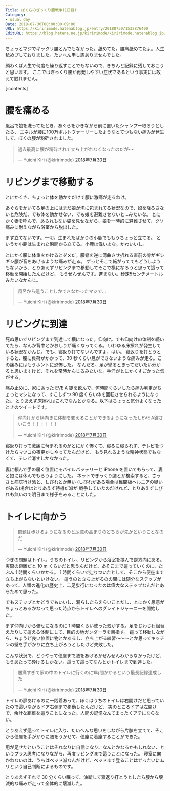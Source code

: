 ```yaml
---
Title: ぼくらのぎっくり腰戦争(1日目)
Category:
- usual day
Date: 2018-07-30T00:00:00+09:00
URL: https://kiririmode.hatenablog.jp/entry/20180730/1532876400
EditURL: https://blog.hatena.ne.jp/kiririmode/kiririmode.hatenablog.jp/atom/entry/10257846132606608947
---
```


ちょっとマジでギックリ腰とんでもなかった。舐めてた。腰痛舐めてたよ。人生舐めプしておりました。たいへん申し訳ありませんでした。

願わくば人生で何度も繰り返すことでもないので、きちんと記録に残しておこうと思います。
ここではぎっくり腰が再発しやすい症状であるという事実には敢えて触れません。

[:contents]

# 腰を痛める

風呂で娘を洗ってたとき、あぐらをかきながら前に置いたシャンプー取ろうとしたら、
エネルが腰に100万ボルトヴァーリーしたようなとてつもない痛みが発生して、ぼくの腰が粉砕されました。

<blockquote class="twitter-tweet" data-lang="ja"><p lang="ja" dir="ltr">過去最高に腰が粉砕されて立ち上がれなくなったのだが~~</p>&mdash; Yuichi Kiri (@kiririmode) <a href="https://twitter.com/kiririmode/status/1023890963805159424?ref_src=twsrc%5Etfw">2018年7月30日</a></blockquote>
<script async src="https://platform.twitter.com/widgets.js" charset="utf-8"></script>

# リビングまで移動する

とにかくさ、ちょっと体を動かすだけで腰に激痛が走るわけ。

あぐらをかいてる足の上にはまだ娘が泡に包まれてる状況なので、娘を降ろさないと危険だ、でも体を動かせない、でも娘を避難させないと…みたいな。
とにかく妻を呼んで、あられもない姿を見せながら、娘を一時的に避難させて、クソ痛みに耐えながら浴室から脱出した。

まず立てないです。一切。生まれたばかりの小鹿でももうちょっと立てる。
というか小鹿は生まれた瞬間から立てる。小鹿は偉いよな。かわいいし。

とにかく腰に体重をかけるとダメだ。腰骨を逆に湾曲させ折れる直前の骨がギシギシ腰が音をあげるような痛みが走る。
ずっとそこで転がっててもどうしようもないから、とりあえずリビングまで移動してそこで横になろうと思って這って移動を開始したんだけど、
もうぜんぜんです。進まない。秒速5センチメートルみたいなかんじ。

<blockquote class="twitter-tweet" data-lang="ja"><p lang="ja" dir="ltr">風呂から這うことしかできなかったマジで…</p>&mdash; Yuichi Kiri (@kiririmode) <a href="https://twitter.com/kiririmode/status/1023891724702240769?ref_src=twsrc%5Etfw">2018年7月30日</a></blockquote>
<script async src="https://platform.twitter.com/widgets.js" charset="utf-8"></script>


# リビングに到達

死ぬ思いでリビングまで到達して横になった。仰向け。でも仰向けの体制を続いてたら、なんか背中とかおしりが痛くなってくる。
いわゆる床擦れが発生している状況なかんじ。でも、寝返り打てないんですよ、はい。
寝返りを打とうとすると、腰に負荷がかかって、30 秒くらい息ができないような痛みが走る。この痛みにはもうホントに恐怖した。
なんだろ、足が攣るときってだいたい分かると思いますけど、それを常時かんじるみたいな。手汗がとにかくすごかった気がする。

痛み止めに、家にあった EVE A 錠を飲んで、何時間くらいしたら痛み判定がちょっとマシになって、すこしずつ 90 度くらい体を回転させられるようになった。
とりあえず床擦れはこれでなんとかなる。以下はちょっと気分よくなったときのツイートです。

<blockquote class="twitter-tweet" data-lang="ja"><p lang="ja" dir="ltr">仰向けから横向きに体制を変えることができるようになったしEVE A錠さいこう！！！！！！</p>&mdash; Yuichi Kiri (@kiririmode) <a href="https://twitter.com/kiririmode/status/1023919299340120065?ref_src=twsrc%5Etfw">2018年7月30日</a></blockquote>
<script async src="https://platform.twitter.com/widgets.js" charset="utf-8"></script>

寝返り打って激痛に苛まれるのがとにかく怖くて、寝るに寝られず、テレビをつけたらマツコの夜更かしやってたんだけど、
もう見れるような精神状態でもなくて、テレビ消すしかなかった。

妻に頼んで手の届く位置にモバイルバッテリーと iPhone を置いてもらって、妻と娘には休んでもらうようにした。
ネットでぎっくり腰とか検索すると、さっさと病院行け派と、しびれとか無い (しびれがある場合は椎間板ヘルニアの疑いがある)場合はとりあえず待機だ派が
戦争していたのだけれど、とりあえずしびれも無いので明日まで様子をみることにした。

# トイレに向かう

<blockquote class="twitter-tweet" data-lang="ja"><p lang="ja" dir="ltr">問題は歩けるようになるのと尿意の高まりのどちらが先かということなのだ</p>&mdash; Yuichi Kiri (@kiririmode) <a href="https://twitter.com/kiririmode/status/1023919451002085376?ref_src=twsrc%5Etfw">2018年7月30日</a></blockquote>
<script async src="https://platform.twitter.com/widgets.js" charset="utf-8"></script>

つぎの問題はトイレ。うちのトイレ、リビングから浴室を挟んで逆方向にある。実際の距離だと 10 m くらいだと思うんだけど、あそこまで這っていくのに、たぶん 1 時間くらいかかる。
1 時間くらいで辿りついたとして、そこから便座まで立ち上がらないといけない。
這うのと立ち上がるのの間には随分なステップがあって、人類の進化の歴史上、二足歩行になったのは偉大なステップなんだとあらためて思った。


でもステップとかどうでもいいし、漏らしたらえらいことだし、とにかく尿意がちょっとあるかなって思った時点からトイレへのグレイトジャーニーを開始した。


まず仰向けから俯せになるのに 1 時間くらい使った気がする。足をじわじわ組替えたりして這える体制にして、目的の地ガンダーラを目指す。
這って移動しながら、ちょうど良い位置に物とかあるし、立ち上がる練習〜〜〜とか思ってキッチンの壁を手がかりに立ち上がろうとしたけど失敗した。

こんな状況で、どうやって便座まで腰をあげるかぜんぜんわからなかったけど、もうあたって砕けるしかない。這って這ってなんとかトイレまで到達した。

<blockquote class="twitter-tweet" data-lang="ja"><p lang="ja" dir="ltr">腰痛すぎて家の中のトイレに行くのに1時間かかるという最長記録達成した</p>&mdash; Yuichi Kiri (@kiririmode) <a href="https://twitter.com/kiririmode/status/1024013985765621760?ref_src=twsrc%5Etfw">2018年7月30日</a></blockquote>
<script async src="https://platform.twitter.com/widgets.js" charset="utf-8"></script>

トイレの扉あけるのに一悶着あって、ぼくはうちのトイレは右開けだと思っていたので這いながらドア右側まで移動したんだけど、
実のところドアは左開けで、余計な距離を這うことになった。人間の記憶なんてまったくアテにならない。

とりあえず這ってトイレに入り、たいへんな思いをしながら片膝を立てて、そこから便座を手がかりに腰をうかせて、便座に着座することができた。


用が足せたということはそれなりに自信になり、なんとかなるかもしれない、というプラス思考になりながら、再度リビングまで這うことになった。
寝室に向かわないのは、うちはベッド派なんだけど、ベッドまで登ることはぜったいにムリという自己判断によるものです。


とりあえずそれで 30 分くらい眠って、油断して寝返り打とうとしたら腰から壊滅的な痛みが走って全体的に壊滅した。
